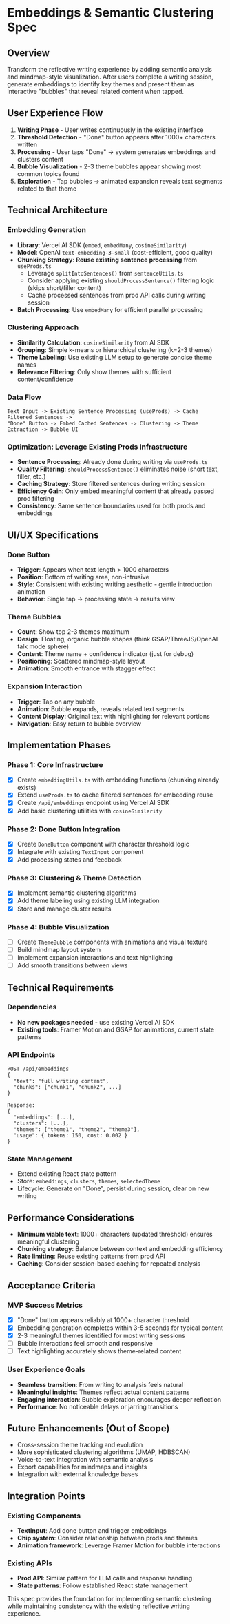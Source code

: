 # Embeddings & Semantic Clustering Spec

## Overview

Transform the reflective writing experience by adding semantic analysis and mindmap-style visualization. After users complete a writing session, generate embeddings to identify key themes and present them as interactive "bubbles" that reveal related content when tapped.

## User Experience Flow

1. **Writing Phase** - User writes continuously in the existing interface
2. **Threshold Detection** - "Done" button appears after 1000+ characters written
3. **Processing** - User taps "Done" -> system generates embeddings and clusters content
4. **Bubble Visualization** - 2-3 theme bubbles appear showing most common topics found
5. **Exploration** - Tap bubbles -> animated expansion reveals text segments related to that theme

## Technical Architecture

### Embedding Generation

- **Library**: Vercel AI SDK (`embed`, `embedMany`, `cosineSimilarity`)
- **Model**: OpenAI `text-embedding-3-small` (cost-efficient, good quality)
- **Chunking Strategy**: **Reuse existing sentence processing** from `useProds.ts`
  - Leverage `splitIntoSentences()` from `sentenceUtils.ts`
  - Consider applying existing `shouldProcessSentence()` filtering logic (skips short/filler content)
  - Cache processed sentences from prod API calls during writing session
- **Batch Processing**: Use `embedMany` for efficient parallel processing

### Clustering Approach

- **Similarity Calculation**: `cosineSimilarity` from AI SDK
- **Grouping**: Simple k-means or hierarchical clustering (k=2-3 themes)
- **Theme Labeling**: Use existing LLM setup to generate concise theme names
- **Relevance Filtering**: Only show themes with sufficient content/confidence

### Data Flow

```
Text Input -> Existing Sentence Processing (useProds) -> Cache Filtered Sentences ->
"Done" Button -> Embed Cached Sentences -> Clustering -> Theme Extraction -> Bubble UI
```

### Optimization: Leverage Existing Prods Infrastructure

- **Sentence Processing**: Already done during writing via `useProds.ts`
- **Quality Filtering**: `shouldProcessSentence()` eliminates noise (short text, filler, etc.)
- **Caching Strategy**: Store filtered sentences during writing session
- **Efficiency Gain**: Only embed meaningful content that already passed prod filtering
- **Consistency**: Same sentence boundaries used for both prods and embeddings

## UI/UX Specifications

### Done Button

- **Trigger**: Appears when text length > 1000 characters
- **Position**: Bottom of writing area, non-intrusive
- **Style**: Consistent with existing writing aesthetic - gentle introduction animation
- **Behavior**: Single tap -> processing state -> results view

### Theme Bubbles

- **Count**: Show top 2-3 themes maximum
- **Design**: Floating, organic bubble shapes (think GSAP/ThreeJS/OpenAI talk mode sphere)
- **Content**: Theme name + confidence indicator (just for debug)
- **Positioning**: Scattered mindmap-style layout
- **Animation**: Smooth entrance with stagger effect

### Expansion Interaction

- **Trigger**: Tap on any bubble
- **Animation**: Bubble expands, reveals related text segments
- **Content Display**: Original text with highlighting for relevant portions
- **Navigation**: Easy return to bubble overview

## Implementation Phases

### Phase 1: Core Infrastructure

- [x] Create `embeddingUtils.ts` with embedding functions (chunking already exists)
- [x] Extend `useProds.ts` to cache filtered sentences for embedding reuse
- [x] Create `/api/embeddings` endpoint using Vercel AI SDK
- [x] Add basic clustering utilities with `cosineSimilarity`

### Phase 2: Done Button Integration

- [x] Create `DoneButton` component with character threshold logic
- [x] Integrate with existing `TextInput` component
- [x] Add processing states and feedback

### Phase 3: Clustering & Theme Detection

- [x] Implement semantic clustering algorithms
- [x] Add theme labeling using existing LLM integration
- [x] Store and manage cluster results

### Phase 4: Bubble Visualization

- [ ] Create `ThemeBubble` components with animations and visual texture
- [ ] Build mindmap layout system
- [ ] Implement expansion interactions and text highlighting
- [ ] Add smooth transitions between views

## Technical Requirements

### Dependencies

- **No new packages needed** - use existing Vercel AI SDK
- **Existing tools**: Framer Motion and GSAP for animations, current state patterns

### API Endpoints

```
POST /api/embeddings
{
  "text": "full writing content",
  "chunks": ["chunk1", "chunk2", ...]
}

Response:
{
  "embeddings": [...],
  "clusters": [...],
  "themes": ["theme1", "theme2", "theme3"],
  "usage": { tokens: 150, cost: 0.002 }
}
```

### State Management

- Extend existing React state pattern
- Store: `embeddings`, `clusters`, `themes`, `selectedTheme`
- Lifecycle: Generate on "Done", persist during session, clear on new writing

## Performance Considerations

- **Minimum viable text**: 1000+ characters (updated threshold) ensures meaningful clustering
- **Chunking strategy**: Balance between context and embedding efficiency
- **Rate limiting**: Reuse existing patterns from prod API
- **Caching**: Consider session-based caching for repeated analysis

## Acceptance Criteria

### MVP Success Metrics

- [x] "Done" button appears reliably at 1000+ character threshold
- [x] Embedding generation completes within 3-5 seconds for typical content
- [x] 2-3 meaningful themes identified for most writing sessions
- [ ] Bubble interactions feel smooth and responsive
- [ ] Text highlighting accurately shows theme-related content

### User Experience Goals

- **Seamless transition**: From writing to analysis feels natural
- **Meaningful insights**: Themes reflect actual content patterns
- **Engaging interaction**: Bubble exploration encourages deeper reflection
- **Performance**: No noticeable delays or jarring transitions

## Future Enhancements (Out of Scope)

- Cross-session theme tracking and evolution
- More sophisticated clustering algorithms (UMAP, HDBSCAN)
- Voice-to-text integration with semantic analysis
- Export capabilities for mindmaps and insights
- Integration with external knowledge bases

## Integration Points

### Existing Components

- **TextInput**: Add done button and trigger embeddings
- **Chip system**: Consider relationship between prods and themes
- **Animation framework**: Leverage Framer Motion for bubble interactions

### Existing APIs

- **Prod API**: Similar pattern for LLM calls and response handling
- **State patterns**: Follow established React state management

This spec provides the foundation for implementing semantic clustering while maintaining consistency with the existing reflective writing experience.
